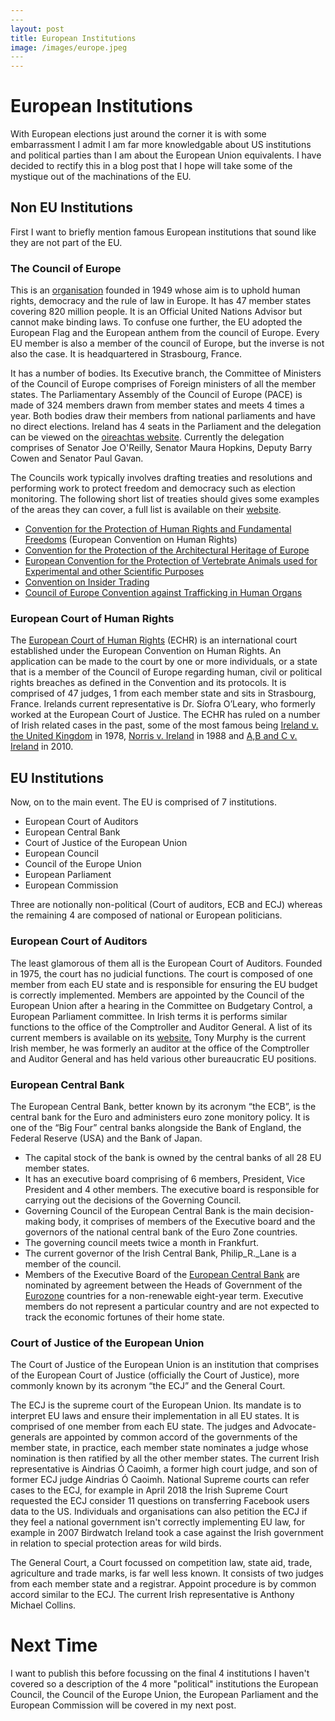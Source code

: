 ```yaml
---
​---
layout: post
title: European Institutions
image: /images/europe.jpeg
​---
---
```


# European Institutions

With European elections just around the corner it is with some embarrassment I admit I am far more knowledgable about US institutions and political parties than I am about the European Union equivalents. I have decided to rectify this in a blog post that I hope will take some of the mystique out of the machinations of the EU. 

## Non EU Institutions

First I want to briefly mention famous European institutions that sound like they are not part of the EU.

### The Council of Europe


This is an [organisation](https://en.wikipedia.org/wiki/Council_of_Europe) founded in 1949 whose aim is to uphold human rights, democracy and the rule of law in Europe. It has 47 member states covering 820 million people. It is an Official United Nations Advisor but cannot make binding laws. To confuse one further, the EU adopted the European Flag and the European anthem from the council of Europe. Every EU member is also a member of the council of Europe, but the inverse is not also the case. It is headquartered in Strasbourg, France. 

It has a number of bodies. Its Executive branch, the Committee of Ministers of the Council of Europe comprises of Foreign ministers of all the member states. The Parliamentary Assembly of the Council of Europe (PACE) is made of 324 members drawn from member states and meets 4 times a year. Both bodies draw their members from national parliaments and have no direct elections. Ireland has 4 seats in the Parliament and the delegation can be viewed on the [oireachtas website](https://www.oireachtas.ie/en/inter-parliamentary-work/council-of-europe/). Currently the delegation comprises of Senator Joe O'Reilly, Senator Maura Hopkins, Deputy Barry Cowen and Senator Paul Gavan.

The Councils work typically involves drafting treaties and resolutions and performing work to protect freedom and democracy such as election monitoring. The following short list of treaties should gives some examples of the areas they can cover, a full list is available on their [website](https://www.coe.int/en/web/conventions/full-list).

* [Convention for the Protection of Human Rights and Fundamental Freedoms](https://www.coe.int/en/web/conventions/full-list/-/conventions/treaty/005) (European Convention on Human Rights)
* [Convention for the Protection of the Architectural Heritage of Europe](https://www.coe.int/en/web/conventions/full-list/-/conventions/treaty/121)
* [European Convention for the Protection of Vertebrate Animals used for Experimental and other Scientific Purposes](https://www.coe.int/en/web/conventions/full-list/-/conventions/treaty/123)
* [Convention on Insider Trading](https://www.coe.int/en/web/conventions/full-list/-/conventions/treaty/130)
* [Council of Europe Convention against Trafficking in Human Organs](https://www.coe.int/en/web/conventions/full-list/-/conventions/treaty/216)

### European Court of Human Rights

The [European Court of Human Rights](https://en.wikipedia.org/wiki/European_Court_of_Human_Rights) (ECHR) is an international court established under the European Convention on Human Rights. An application can be made to the court by one or more individuals, or a state that is a member of the Council of Europe regarding human, civil or political rights breaches as defined in the Convention and its protocols. It is comprised of 47 judges, 1 from each member state and sits in Strasbourg, France. Irelands current representative is Dr. Síofra O’Leary, who formerly worked at the European Court of Justice. The ECHR has ruled on a  number of Irish related cases in the past, some of the most famous being [Ireland v. the United Kingdom](https://en.wikipedia.org/wiki/Five_techniques#European_Court_of_Human_Rights_trial_Ireland_v._the_United_Kingdom) in 1978, [Norris v. Ireland](https://en.wikipedia.org/wiki/Norris_v._Ireland) in 1988 and [A,B and C v. Ireland](https://en.wikipedia.org/wiki/A,_B_and_C_v_Ireland) in 2010.

## EU Institutions

Now, on to the main event. The EU is comprised of 7 institutions. 

* European Court of Auditors
* European Central Bank
* Court of Justice of the European Union
* European Council
* Council of the Europe Union
* European Parliament
* European Commission

Three are notionally non-political (Court of auditors, ECB and ECJ) whereas the remaining 4 are composed of national or European politicians.

### European Court of Auditors

The least glamorous of them all is the European Court of Auditors. Founded in 1975, the court has no judicial functions. The court is composed of one member from each EU state and is responsible for ensuring the EU budget is correctly implemented. Members are appointed by the Council of the European Union after a hearing in the Committee on Budgetary Control, a European Parliament committee. In Irish terms it is performs similar functions to the office of the Comptroller and Auditor General. A list of its current members is available on its [website.](https://www.eca.europa.eu/en/Pages/OrganizationChartList.aspx) Tony Murphy is the current Irish member, he was formerly an auditor at the office of the Comptroller and Auditor General and has held various other bureaucratic EU positions.

### European Central Bank

The European Central Bank, better known by its acronym “the ECB”, is the central bank for the Euro and administers euro zone monitory policy. It is one of the “Big Four” central banks alongside the Bank of England, the Federal Reserve (USA) and the Bank of Japan.

* The capital stock of the bank is owned by the central banks of all 28 EU member states.
* It has an executive board comprising of 6 members, President, Vice President and 4 other members. The executive board is responsible for carrying out the decisions of the Governing Council.
* Governing Council of the European Central Bank is the main decision-making body, it comprises of members of the Executive board and the governors of the national central bank of the Euro Zone countries.
* The governing council meets twice a month in Frankfurt. 
* The current governor of the Irish Central Bank, Philip_R._Lane is a member of the council.
* Members of the Executive Board of the [European Central Bank](https://en.wikipedia.org/wiki/European_Central_Bank) are nominated by agreement between the Heads of Government of the [Eurozone](https://en.wikipedia.org/wiki/Eurozone) countries for a non-renewable eight-year term. Executive members do not represent a particular country and are not expected to track the economic fortunes of their home state.

### Court of Justice of the European Union

The Court of Justice of the European Union is an institution that comprises of the European Court of Justice (officially the Court of Justice), more commonly known by its acronym “the ECJ” and the General Court.

The ECJ is the supreme court of the European Union. Its mandate is to interpret EU laws and ensure their implementation in all EU states. It is comprised of one member from each EU state. The judges and Advocate-generals are appointed by common accord of the governments of the member state, in practice, each member state nominates a judge whose nomination is then ratified by all the other member states. The current Irish representative is Aindrias Ó Caoimh, a former high court judge, and son of former ECJ judge Aindrias Ó Caoimh. National Supreme courts can refer cases to the ECJ, for example in April 2018 the Irish Supreme Court requested the ECJ consider 11 questions on transferring Facebook users data to the US. Individuals and organisations can also petition the ECJ if they feel a national government isn't correctly implementing EU law, for example in 2007 Birdwatch Ireland took a case against the Irish government in relation to special protection areas for wild birds.

The General Court, a Court focussed on competition law, state aid, trade, agriculture and trade marks, is far well less known. It consists of two judges from each member state and a registrar. Appoint procedure is by common accord similar to the ECJ. The current Irish representative is Anthony Michael Collins.

# Next Time

I want to publish this before focussing on the final 4 institutions I haven't covered so a description of the 4 more "political" institutions the European Council, the Council of the Europe Union, the European Parliament and the European Commission will be covered in my next post.

